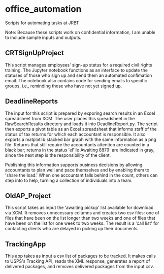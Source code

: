 # office_automation
Scripts for automating tasks at JRBT

Note: Because these scripts work on confidential information, I am unable to include sample inputs and outputs.

## CRTSignUpProject

This script manages employees' sign-up status for a required civil rights training. The Jupyter notebook functions as an interface to update the statuses of those who sign up and send them an automated confimation email. The notebook also contains code for sending emails to specific groups, i.e., reminding those who have not yet signed up.

## DeadlineReports

The input for this script is prepared by exporing search results in an Excel spreadsheet from XCM. The user places this spreadsheet in the RawSearchResults directory and loads it into DeadlineReport.py. The script then exports a pivot table as an Excel spreadsheet that informs staff of the status of tax returns for which each accountant is responsible. It also exports a matplotlib stacked bar graph with the same information as a png file. Returns that still require the accountants attention are counted in a black bar; returns in the status 'eFile Awaiting 8879' are indicated in gray, since the next step is the responsibility of the client.

Publishing this information supports business decisions by allowing accountants to plan well and pace themselves and by enabling them to 'share the load.' When one accountant falls behind in the count, others can step into to help, turning a collection of individuals into a team.

## OldAP_Project

This script takes as input the 'awaiting pickup' list available for download via XCM. It removes unnecessary columns and creates two csv files: one of files that have been on the list longer than two weeks and one of files that have been on the list for one week to two weeks. The result is a 'call list' for contacting clients who are delayed in picking up their doucments.

## TrackingApp

This app takes as input a csv list of packages to be tracked. It makes calls to USPS's Tracking API, reads the XML response, generates a report of delivered packages, and removes delivered packages from the input csv.